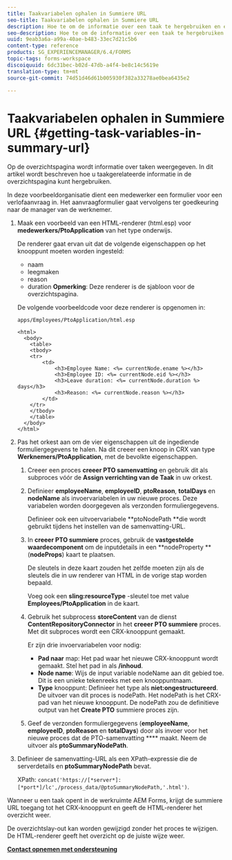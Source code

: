 ```yaml
---
title: Taakvariabelen ophalen in Summiere URL
seo-title: Taakvariabelen ophalen in Summiere URL
description: Hoe te om de informatie over een taak te hergebruiken en een Samenvatting URL te produceren om een taak samen te vatten of te beschrijven.
seo-description: Hoe te om de informatie over een taak te hergebruiken en een Samenvatting URL te produceren om een taak samen te vatten of te beschrijven.
uuid: 9eab3a6a-a99a-40ae-b483-33ec7d21c5b6
content-type: reference
products: SG_EXPERIENCEMANAGER/6.4/FORMS
topic-tags: forms-workspace
discoiquuid: 6dc31bec-b02d-47db-a4f4-be8c14c5619e
translation-type: tm+mt
source-git-commit: 74d51d46d61b005930f382a33278ae0bea6435e2

---
```



# Taakvariabelen ophalen in Summiere URL {#getting-task-variables-in-summary-url}

Op de overzichtspagina wordt informatie over taken weergegeven. In dit artikel wordt beschreven hoe u taakgerelateerde informatie in de overzichtspagina kunt hergebruiken.

In deze voorbeeldorganisatie dient een medewerker een formulier voor een verlofaanvraag in. Het aanvraagformulier gaat vervolgens ter goedkeuring naar de manager van de werknemer.

1. Maak een voorbeeld van een HTML-renderer (html.esp) voor **medewerkers/PtoApplication** van het type onderwijs.

   De renderer gaat ervan uit dat de volgende eigenschappen op het knooppunt moeten worden ingesteld:

   * naam
   * leegmaken
   * reason
   * duration
   **Opmerking**: Deze renderer is de sjabloon voor de overzichtspagina.

   De volgende voorbeeldcode voor deze renderer is opgenomen in:

   `apps/Employees/PtoApplication/html.esp`

   ```
   <html>
     <body>
       <table>
       <tbody>
       <tr>
           <td>
               <h3>Employee Name: <%= currentNode.ename %></h3>
               <h3>Employee ID: <%= currentNode.eid %></h3>
               <h3>Leave duration: <%= currentNode.duration %> days</h3>
               <h3>Reason: <%= currentNode.reason %></h3>
           </td>
       </tr>
       </tbody>
       </table>
     </body>
   </html>
   ```

1. Pas het orkest aan om de vier eigenschappen uit de ingediende formuliergegevens te halen. Na dit creeer een knoop in CRX van type **Werknemers/PtoApplication**, met de bevolkte eigenschappen.

   1. Creeer een proces **creeer PTO samenvatting** en gebruik dit als subproces vóór de **Assign verrichting van de Taak** in uw orkest.
   1. Definieer **employeeName**, **employeeID**, **ptoReason**, **totalDays** en **nodeName** als invoervariabelen in uw nieuwe proces. Deze variabelen worden doorgegeven als verzonden formuliergegevens.

      Definieer ook een uitvoervariabele **ptoNodePath **die wordt gebruikt tijdens het instellen van de samenvatting-URL.

   1. In **creeer PTO summiere** proces, gebruik de **vastgestelde waardecomponent** om de inputdetails in een **nodeProperty ** (**nodeProps**) kaart te plaatsen.

      De sleutels in deze kaart zouden het zelfde moeten zijn als de sleutels die in uw renderer van HTML in de vorige stap worden bepaald.

      Voeg ook een **sling:resourceType** -sleutel toe met value **Employees/PtoApplication** in de kaart.

   1. Gebruik het subprocess **storeContent** van de dienst **ContentRepositoryConnector** in het **creeer PTO summiere** proces. Met dit subproces wordt een CRX-knooppunt gemaakt.

      Er zijn drie invoervariabelen voor nodig:

      * **Pad naar** map: Het pad waar het nieuwe CRX-knooppunt wordt gemaakt. Stel het pad in als **/inhoud**.
      * **Node name**: Wijs de input variable nodeName aan dit gebied toe. Dit is een unieke tekenreeks met een knooppuntnaam.
      * **Type** knooppunt: Definieer het type als **niet:ongestructureerd**. De uitvoer van dit proces is nodePath. Het nodePath is het CRX-pad van het nieuwe knooppunt. De nodePath zou de definitieve output van het **Create PTO** summiere proces zijn.
   1. Geef de verzonden formuliergegevens (**employeeName**, **employeeID**, **ptoReason** en **totalDays**) door als invoer voor het nieuwe proces dat de PTO-samenvatting **** maakt. Neem de uitvoer als **ptoSummaryNodePath**.


1. Definieer de samenvatting-URL als een XPath-expressie die de serverdetails en **ptoSummaryNodePath** bevat.

   XPath: `concat('https://[*server*]:[*port*]/lc',/process_data/@ptoSummaryNodePath,'.html')`.

Wanneer u een taak opent in de werkruimte AEM Forms, krijgt de summiere URL toegang tot het CRX-knooppunt en geeft de HTML-renderer het overzicht weer.

De overzichtslay-out kan worden gewijzigd zonder het proces te wijzigen. De HTML-renderer geeft het overzicht op de juiste wijze weer.

**[Contact opnemen met ondersteuning](https://www.adobe.com/account/sign-in.supportportal.html)**
